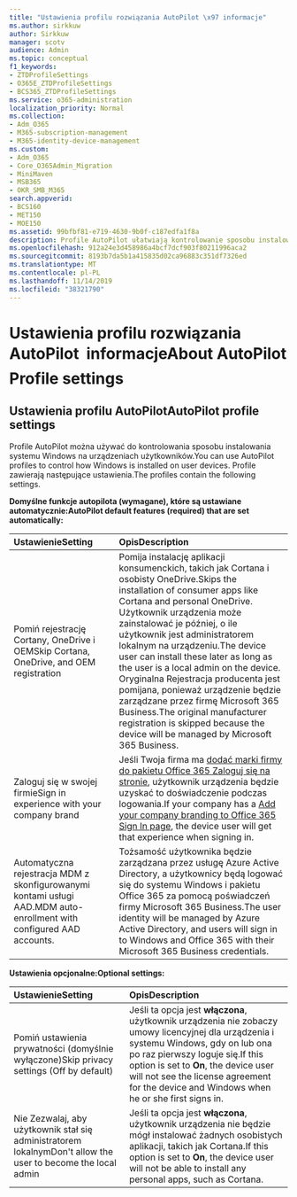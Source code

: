 ```yaml
---
title: "Ustawienia profilu rozwiązania AutoPilot \x97 informacje"
ms.author: sirkkuw
author: Sirkkuw
manager: scotv
audience: Admin
ms.topic: conceptual
f1_keywords:
- ZTDProfileSettings
- O365E_ZTDProfileSettings
- BCS365_ZTDProfileSettings
ms.service: o365-administration
localization_priority: Normal
ms.collection:
- Adm_O365
- M365-subscription-management
- M365-identity-device-management
ms.custom:
- Adm_O365
- Core_O365Admin_Migration
- MiniMaven
- MSB365
- OKR_SMB_M365
search.appverid:
- BCS160
- MET150
- MOE150
ms.assetid: 99bfbf81-e719-4630-9b0f-c187edfa1f8a
description: Profile AutoPilot ułatwiają kontrolowanie sposobu instalowania systemu Windows na urządzeniach użytkowników. Profile zawierają domyślne i opcjonalne ustawienia, takie jak Pomiń instalację Cortany.
ms.openlocfilehash: 912a24e3d458986a4bcf7dcf903f80211996aca2
ms.sourcegitcommit: 8193b7da5b1a415835d02ca96883c351df7326ed
ms.translationtype: MT
ms.contentlocale: pl-PL
ms.lasthandoff: 11/14/2019
ms.locfileid: "38321790"
---
```

# <a name="about-autopilot-profile-settings"></a><span data-ttu-id="3da68-104">Ustawienia profilu rozwiązania AutoPilot  informacje</span><span class="sxs-lookup"><span data-stu-id="3da68-104">About AutoPilot Profile settings</span></span>

## <a name="autopilot-profile-settings"></a><span data-ttu-id="3da68-105">Ustawienia profilu AutoPilot</span><span class="sxs-lookup"><span data-stu-id="3da68-105">AutoPilot profile settings</span></span>

<span data-ttu-id="3da68-106">Profile AutoPilot można używać do kontrolowania sposobu instalowania systemu Windows na urządzeniach użytkowników.</span><span class="sxs-lookup"><span data-stu-id="3da68-106">You can use AutoPilot profiles to control how Windows is installed on user devices.</span></span> <span data-ttu-id="3da68-107">Profile zawierają następujące ustawienia.</span><span class="sxs-lookup"><span data-stu-id="3da68-107">The profiles contain the following settings.</span></span>
  
 <span data-ttu-id="3da68-108">**Domyślne funkcje autopilota (wymagane), które są ustawiane automatycznie:**</span><span class="sxs-lookup"><span data-stu-id="3da68-108">**AutoPilot default features (required) that are set automatically:**</span></span>
  
|<span data-ttu-id="3da68-109">**Ustawienie**</span><span class="sxs-lookup"><span data-stu-id="3da68-109">**Setting**</span></span>|<span data-ttu-id="3da68-110">**Opis**</span><span class="sxs-lookup"><span data-stu-id="3da68-110">**Description**</span></span>|
|:-----|:-----|
|<span data-ttu-id="3da68-111">Pomiń rejestrację Cortany, OneDrive i OEM</span><span class="sxs-lookup"><span data-stu-id="3da68-111">Skip Cortana, OneDrive, and OEM registration</span></span>  <br/> |<span data-ttu-id="3da68-112">Pomija instalację aplikacji konsumenckich, takich jak Cortana i osobisty OneDrive.</span><span class="sxs-lookup"><span data-stu-id="3da68-112">Skips the installation of consumer apps like Cortana and personal OneDrive.</span></span> <span data-ttu-id="3da68-113">Użytkownik urządzenia może zainstalować je później, o ile użytkownik jest administratorem lokalnym na urządzeniu.</span><span class="sxs-lookup"><span data-stu-id="3da68-113">The device user can install these later as long as the user is a local admin on the device.</span></span> <span data-ttu-id="3da68-114">Oryginalna Rejestracja producenta jest pomijana, ponieważ urządzenie będzie zarządzane przez firmę Microsoft 365 Business.</span><span class="sxs-lookup"><span data-stu-id="3da68-114">The original manufacturer registration is skipped because the device will be managed by Microsoft 365 Business.</span></span>  <br/> |
|<span data-ttu-id="3da68-115">Zaloguj się w swojej firmie</span><span class="sxs-lookup"><span data-stu-id="3da68-115">Sign in experience with your company brand</span></span>  <br/> |<span data-ttu-id="3da68-116">Jeśli Twoja firma ma [dodać marki firmy do pakietu Office 365 Zaloguj się na stronie](https://support.office.com/article/a1229cdb-ce19-4da5-90c7-2b9b146aef0a), użytkownik urządzenia będzie uzyskać to doświadczenie podczas logowania.</span><span class="sxs-lookup"><span data-stu-id="3da68-116">If your company has a [Add your company branding to Office 365 Sign In page](https://support.office.com/article/a1229cdb-ce19-4da5-90c7-2b9b146aef0a), the device user will get that experience when signing in.</span></span>  <br/> |
|<span data-ttu-id="3da68-117">Automatyczna rejestracja MDM z skonfigurowanymi kontami usługi AAD.</span><span class="sxs-lookup"><span data-stu-id="3da68-117">MDM auto-enrollment with configured AAD accounts.</span></span>  <br/> |<span data-ttu-id="3da68-118">Tożsamość użytkownika będzie zarządzana przez usługę Azure Active Directory, a użytkownicy będą logować się do systemu Windows i pakietu Office 365 za pomocą poświadczeń firmy Microsoft 365 Business.</span><span class="sxs-lookup"><span data-stu-id="3da68-118">The user identity will be managed by Azure Active Directory, and users will sign in to Windows and Office 365 with their Microsoft 365 Business credentials.</span></span>  <br/> |
   
 <span data-ttu-id="3da68-119">**Ustawienia opcjonalne:**</span><span class="sxs-lookup"><span data-stu-id="3da68-119">**Optional settings:**</span></span>
  
|<span data-ttu-id="3da68-120">**Ustawienie**</span><span class="sxs-lookup"><span data-stu-id="3da68-120">**Setting**</span></span>|<span data-ttu-id="3da68-121">**Opis**</span><span class="sxs-lookup"><span data-stu-id="3da68-121">**Description**</span></span>|
|:-----|:-----|
|<span data-ttu-id="3da68-122">Pomiń ustawienia prywatności (domyślnie wyłączone)</span><span class="sxs-lookup"><span data-stu-id="3da68-122">Skip privacy settings (Off by default)</span></span>  <br/> |<span data-ttu-id="3da68-123">Jeśli ta opcja jest **włączona**, użytkownik urządzenia nie zobaczy umowy licencyjnej dla urządzenia i systemu Windows, gdy on lub ona po raz pierwszy loguje się.</span><span class="sxs-lookup"><span data-stu-id="3da68-123">If this option is set to **On**, the device user will not see the license agreement for the device and Windows when he or she first signs in.</span></span>  <br/> |
|<span data-ttu-id="3da68-124">Nie Zezwalaj, aby użytkownik stał się administratorem lokalnym</span><span class="sxs-lookup"><span data-stu-id="3da68-124">Don't allow the user to become the local admin</span></span>  <br/> |<span data-ttu-id="3da68-125">Jeśli ta opcja jest **włączona**, użytkownik urządzenia nie będzie mógł instalować żadnych osobistych aplikacji, takich jak Cortana.</span><span class="sxs-lookup"><span data-stu-id="3da68-125">If this option is set to **On**, the device user will not be able to install any personal apps, such as Cortana.</span></span><br/> |
   
